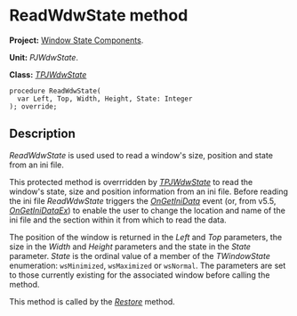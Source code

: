 # ReadWdwState method #

**Project:** [Window State Components](WindowStateComponents.md).

**Unit:** _PJWdwState_.

**Class:** _[TPJWdwState](TPJWdwState.md)_

```
procedure ReadWdwState(
  var Left, Top, Width, Height, State: Integer
); override;
```

## Description ##

_ReadWdwState_ is used  used to read a window's size, position and state from an ini file.

This protected method is overrridden by _[TPJWdwState](TPJWdwState.md)_ to read the window's state, size and position information from an ini file. Before reading the ini file _ReadWdwState_ triggers the _[OnGetIniData](TPJWdwStateOnGetIniData.md)_ event (or, from v5.5, _[OnGetIniDataEx](TPJWdwStateOnGetIniDataEx.md)_) to enable the user to change the location and name of the ini file and the section within it from which to read the data.

The position of the window is returned in the _Left_ and _Top_ parameters, the size in the _Width_ and _Height_ parameters and the state in the _State_ parameter. _State_ is the ordinal value of a member of the _TWindowState_ enumeration: `wsMinimized`, `wsMaximized` or `wsNormal`. The parameters are set to those currently existing for the associated window before calling the method.

This method is called by the _[Restore](TPJWdwStateRestore.md)_ method.
